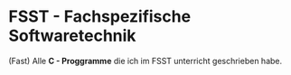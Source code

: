 # FSST - Fachspezifische Softwaretechnik
(Fast) Alle **C - Proggramme** die ich im FSST unterricht geschrieben habe.

